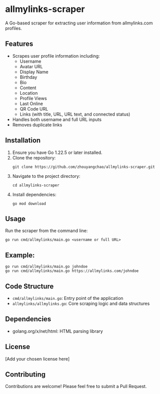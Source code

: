 # allmylinks-scraper

A Go-based scraper for extracting user information from allmylinks.com profiles.

## Features

- Scrapes user profile information including:
  - Username
  - Avatar URL
  - Display Name
  - Birthday
  - Bio
  - Content
  - Location
  - Profile Views
  - Last Online
  - QR Code URL
  - Links (with title, URL, URL text, and connected status)
- Handles both username and full URL inputs
- Removes duplicate links

## Installation

1. Ensure you have Go 1.22.5 or later installed.
2. Clone the repository:
   ```
   git clone https://github.com/zhouyangchao/allmylinks-scraper.git
   ```
3. Navigate to the project directory:
   ```
   cd allmylinks-scraper
   ```
4. Install dependencies:
   ```
   go mod download
   ```

## Usage

Run the scraper from the command line:
```
go run cmd/allmylinks/main.go <username or full URL>
```

## Example:

```
go run cmd/allmylinks/main.go johndoe
go run cmd/allmylinks/main.go https://allmylinks.com/johndoe
```

## Code Structure

- `cmd/allmylinks/main.go`: Entry point of the application
- `allmylinks/allmylinks.go`: Core scraping logic and data structures

## Dependencies

- golang.org/x/net/html: HTML parsing library

## License

[Add your chosen license here]

## Contributing

Contributions are welcome! Please feel free to submit a Pull Request.